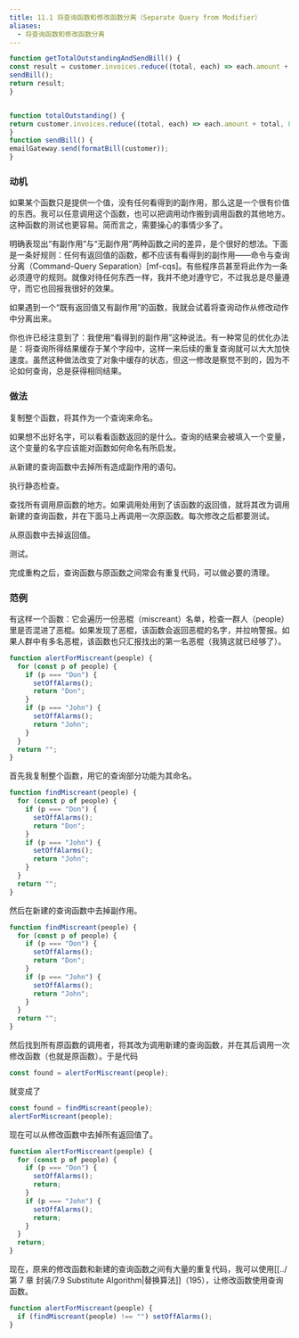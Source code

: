 ```yaml
---
title: 11.1 将查询函数和修改函数分离（Separate Query from Modifier）
aliases:
  - 将查询函数和修改函数分离
---
```


```js
function getTotalOutstandingAndSendBill() {
const result = customer.invoices.reduce((total, each) => each.amount + total, 0);
sendBill();
return result;
}


function totalOutstanding() {
return customer.invoices.reduce((total, each) => each.amount + total, 0);
}
function sendBill() {
emailGateway.send(formatBill(customer));
}
```

### 动机

如果某个函数只是提供一个值，没有任何看得到的副作用，那么这是一个很有价值的东西。我可以任意调用这个函数，也可以把调用动作搬到调用函数的其他地方。这种函数的测试也更容易。简而言之，需要操心的事情少多了。

明确表现出“有副作用”与“无副作用”两种函数之间的差异，是个很好的想法。下面是一条好规则：任何有返回值的函数，都不应该有看得到的副作用——命令与查询分离（Command-Query Separation）[mf-cqs]。有些程序员甚至将此作为一条必须遵守的规则。就像对待任何东西一样，我并不绝对遵守它，不过我总是尽量遵守，而它也回报我很好的效果。

如果遇到一个“既有返回值又有副作用”的函数，我就会试着将查询动作从修改动作中分离出来。

你也许已经注意到了：我使用“看得到的副作用”这种说法。有一种常见的优化办法是：将查询所得结果缓存于某个字段中，这样一来后续的重复查询就可以大大加快速度。虽然这种做法改变了对象中缓存的状态，但这一修改是察觉不到的，因为不论如何查询，总是获得相同结果。

### 做法

复制整个函数，将其作为一个查询来命名。

如果想不出好名字，可以看看函数返回的是什么。查询的结果会被填入一个变量，这个变量的名字应该能对函数如何命名有所启发。

从新建的查询函数中去掉所有造成副作用的语句。

执行静态检查。

查找所有调用原函数的地方。如果调用处用到了该函数的返回值，就将其改为调用新建的查询函数，并在下面马上再调用一次原函数。每次修改之后都要测试。

从原函数中去掉返回值。

测试。

完成重构之后，查询函数与原函数之间常会有重复代码，可以做必要的清理。

### 范例

有这样一个函数：它会遍历一份恶棍（miscreant）名单，检查一群人（people）里是否混进了恶棍。如果发现了恶棍，该函数会返回恶棍的名字，并拉响警报。如果人群中有多名恶棍，该函数也只汇报找出的第一名恶棍（我猜这就已经够了）。

```js
function alertForMiscreant(people) {
  for (const p of people) {
    if (p === "Don") {
      setOffAlarms();
      return "Don";
    }
    if (p === "John") {
      setOffAlarms();
      return "John";
    }
  }
  return "";
}
```

首先我复制整个函数，用它的查询部分功能为其命名。

```js
function findMiscreant(people) {
  for (const p of people) {
    if (p === "Don") {
      setOffAlarms();
      return "Don";
    }
    if (p === "John") {
      setOffAlarms();
      return "John";
    }
  }
  return "";
}
```

然后在新建的查询函数中去掉副作用。

```js
function findMiscreant(people) {
  for (const p of people) {
    if (p === "Don") {
      setOffAlarms();
      return "Don";
    }
    if (p === "John") {
      setOffAlarms();
      return "John";
    }
  }
  return "";
}
```

然后找到所有原函数的调用者，将其改为调用新建的查询函数，并在其后调用一次修改函数（也就是原函数）。于是代码

```js
const found = alertForMiscreant(people);
```

就变成了

```js
const found = findMiscreant(people);
alertForMiscreant(people);
```

现在可以从修改函数中去掉所有返回值了。

```js
function alertForMiscreant(people) {
  for (const p of people) {
    if (p === "Don") {
      setOffAlarms();
      return;
    }
    if (p === "John") {
      setOffAlarms();
      return;
    }
  }
  return;
}
```

现在，原来的修改函数和新建的查询函数之间有大量的重复代码，我可以使用[[../第 7 章 封装/7.9 Substitute Algorithm|替换算法]]（195），让修改函数使用查询函数。

```js
function alertForMiscreant(people) {
  if (findMiscreant(people) !== "") setOffAlarms();
}
```